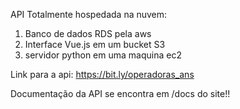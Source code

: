 API Totalmente hospedada na nuvem:

1. Banco de dados RDS pela aws
2. Interface Vue.js em um bucket S3
3. servidor python em uma maquina ec2

Link para a api: https://bit.ly/operadoras_ans

Documentação da API se encontra em /docs do site!!

